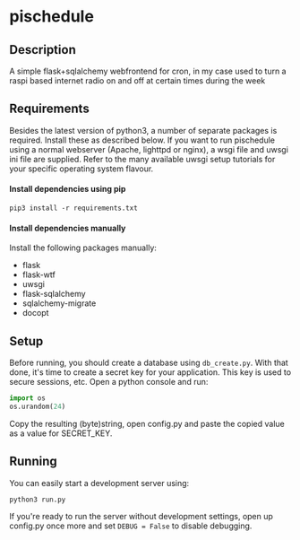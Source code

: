 # pischedule
## Description
A simple flask+sqlalchemy webfrontend for cron, in my case used to turn a raspi based internet radio on and off at certain 
times during the week

## Requirements
Besides the latest version of python3, a number of separate packages is required. Install these as described below. 
If you want to run pischedule using a normal webserver (Apache, lighttpd or nginx), a wsgi file and uwsgi ini file are supplied.
Refer to the many available uwsgi setup tutorials for your specific operating system flavour.

#### Install dependencies using pip
```
pip3 install -r requirements.txt
```

#### Install dependencies manually
Install the following packages manually:
* flask
* flask-wtf
* uwsgi
* flask-sqlalchemy
* sqlalchemy-migrate
* docopt

## Setup
Before running, you should create a database using ```db_create.py```. With that done, it's time to create a secret key
for your application. This key is used to secure sessions, etc. Open a python console and run:
```python
import os
os.urandom(24)
```
Copy the resulting (byte)string, open config.py and paste the copied value as a value for SECRET_KEY.

## Running
You can easily start a development server using:

```
python3 run.py
```

If you're ready to run the server without development settings, open up config.py once more and set ```DEBUG = False``` to disable debugging.
